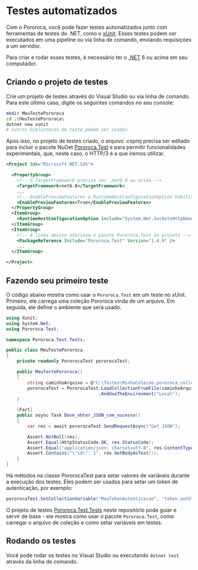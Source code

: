 # Testes automatizados

Com o Pororoca, você pode fazer testes automatizados junto com ferramentas de testes do .NET, como o [xUnit](https://xunit.net/). Esses testes podem ser executados em uma pipeline ou via linha de comando, enviando requisições a um servidor.

Para criar e rodar esses testes, é necessário ter o [.NET](https://dotnet.microsoft.com) 6 ou acima em seu computador.

## Criando o projeto de testes

Crie um projeto de testes através do Visual Studio ou via linha de comando. Para este último caso, digite os seguintes comandos no seu console:

```sh
mkdir MeuTestePororoca
cd .\MeuTestePororoca\
dotnet new xunit
# outras bibliotecas de teste podem ser usadas
```

Após isso, no projeto de testes criado, o arquivo .csproj precisa ser editado para incluir o pacote NuGet [Pororoca.Test](https://www.nuget.org/packages/Pororoca.Test/) e para permitir funcionalidades experimentais, que, neste caso, o HTTP/3 é a que iremos utilizar.


```xml
<Project Sdk="Microsoft.NET.Sdk">

  <PropertyGroup>
    <!-- O TargetFramework precisa ser .net6.0 ou acima -->
    <TargetFramework>net6.0</TargetFramework>
    ...
    <!-- EnablePreviewFeatures e RuntimeHostConfigurationOption habilitam HTTP/3 no projeto -->
    <EnablePreviewFeatures>True</EnablePreviewFeatures>
  </PropertyGroup>
  <ItemGroup>
    <RuntimeHostConfigurationOption Include="System.Net.SocketsHttpHandler.Http3Support" Value="true" />
  </ItemGroup>
  <ItemGroup>
    <!-- A linha abaixo adiciona o pacote Pororoca.Test ao projeto -->
    <PackageReference Include="Pororoca.Test" Version="1.4.0" />
    ...
  </ItemGroup>

</Project>
```

## Fazendo seu primeiro teste

O código abaixo mostra como usar o `Pororoca.Test` em um teste no xUnit. Primeiro, ele carrega uma coleção Pororoca vinda de um arquivo. Em seguida, ele define o ambiente que será usado.

```cs
using Xunit;
using System.Net;
using Pororoca.Test;

namespace Pororoca.Test.Tests;

public class MeuTestePororoca
{
    private readonly PororocaTest pororocaTest;

    public MeuTestePororoca()
    {
        string caminhoArquivo = @"C:\Testes\MinhaColecao.pororoca_collection.json";
        pororocaTest = PororocaTest.LoadCollectionFromFile(caminhoArquivo)
                                   .AndUseTheEnvironment("Local");
    }

    [Fact]
    public async Task Deve_obter_JSON_com_sucesso()
    {
        var res = await pororocaTest.SendRequestAsync("Get JSON");

        Assert.NotNull(res);
        Assert.Equal(HttpStatusCode.OK, res.StatusCode);
        Assert.Equal("application/json; charset=utf-8", res.ContentType);
        Assert.Contains("\"id\": 1", res.GetBodyAsText());
    }
}
```

Há métodos na classe PororocaTest para setar valores de variáveis durante a execução dos testes. Eles podem ser usados para setar um token de autenticação, por exemplo:

```cs
pororocaTest.SetCollectionVariable("MeuTokenAutenticacao", "token_auth");
```

O projeto de testes [Pororoca.Test.Tests](https://github.com/alexandrehtrb/Pororoca/tree/master/tests/Pororoca.Test.Tests) neste repositório pode guiar e servir de base - ele mostra como usar o pacote `Pororoca.Test`, como carregar o arquivo de coleção e como setar variáveis em testes.

## Rodando os testes

Você pode rodar os testes no Visual Studio ou executando `dotnet test` através da linha de comando.